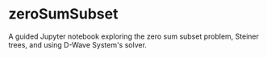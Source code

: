 # zeroSumSubset
A guided Jupyter notebook exploring the zero sum subset problem, Steiner trees, and using D-Wave System's solver.
